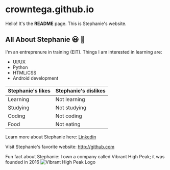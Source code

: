 # crowntega.github.io

Hello!
It's the **README** page. This is Stephanie's website.

## All About Stephanie :smiley: :sparkling_heart:

I'm an entreprenure in training (EIT). Things I am interested in learning are:

* UI/UX
* Python
* HTML/CSS
* Android development

Stephanie's likes| Stephanie's dislikes
------------     | -------------
Learning         | Not learning
Studying         | Not studying 
Coding           | Not coding
Food             | Not eating

Learn more about Stephanie here: [Linkedin](https://www.linkedin.com/in/crowntony/)

Visit Stephanie's favorite website: http://github.com 

Fun fact about Stephanie: I own a company called Vibrant High Peak; it was founded in 2016
![Vibrant High Peak Logo](/Desktop/vph.jpg)